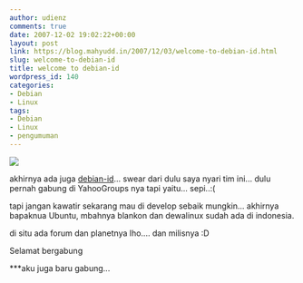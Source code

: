 ```yaml
---
author: udienz
comments: true
date: 2007-12-02 19:02:22+00:00
layout: post
link: https://blog.mahyudd.in/2007/12/03/welcome-to-debian-id.html
slug: welcome-to-debian-id
title: welcome to debian-id
wordpress_id: 140
categories:
- Debian
- Linux
tags:
- Debian
- Linux
- pengumuman
---
```


![](http://adzymaniac.files.wordpress.com/2007/11/deb-id1.png)

akhirnya ada juga [debian-id](http://debian-id.org)... swear dari dulu saya nyari tim ini... dulu pernah gabung di YahooGroups nya tapi yaitu... sepi..:(

tapi jangan kawatir sekarang mau di develop sebaik mungkin... akhirnya bapaknua Ubuntu, mbahnya blankon dan dewalinux sudah ada di indonesia.

di situ ada forum dan planetnya lho.... dan milisnya :D

Selamat bergabung

***aku juga baru gabung...
